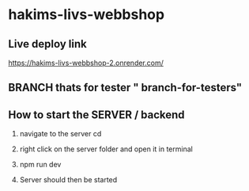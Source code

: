 # hakims-livs-webbshop

## Live deploy link

https://hakims-livs-webbshop-2.onrender.com/

## BRANCH thats for tester " branch-for-testers"

## How to start the SERVER / backend

1. navigate to the server cd

2. right click on the server folder and open it in terminal

3. npm run dev

4. Server should then be started
